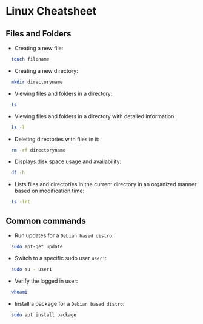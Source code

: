 # Linux Cheatsheet

## Files and Folders

- Creating a new file:

```sh
  touch filename
```

- Creating a new directory:

```sh
  mkdir directoryname
```

- Viewing files and folders in a directory:

```sh
  ls
```

- Viewing files and folders in a directory with detailed information:

```sh
  ls -l
```

- Deleting directories with files in it:

```sh
  rm -rf directoryname
```

- Displays disk space usage and availability:

```sh
  df -h
```

- Lists files and directories in the current directory in an organized manner based on modification time:
  
```sh
  ls -lrt
```

## Common commands

- Run updates for a `Debian based distro`:

```sh
  sudo apt-get update
```

- Switch to a specific sudo user `user1`:

```sh
  sudo su - user1
```

- Verify the logged in user:

```sh
  whoami
```

- Install a package for a `Debian based distro`:

```sh
  sudo apt install package
```
